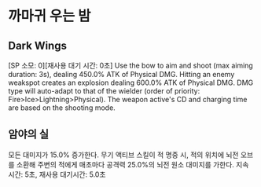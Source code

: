 # 까마귀 우는 밤

## Dark Wings

[SP 소모: 0][재사용 대기 시간: 0초] Use the bow to aim and shoot (max aiming duration: 3s), dealing 450.0% ATK of Physical DMG. Hitting an enemy weakspot creates an explosion dealing 600.0% ATK of Physical DMG. DMG type will auto-adapt to that of the wielder (order of priority: Fire>Ice>Lightning>Physical). The weapon active's CD and charging time are based on the shooting mode.

## 암야의 실

모든 대미지가 15.0% 증가한다. 무기 액티브 스킬이 적 명중 시, 적의 위치에 뇌전 오브를 소환해 주변의 적에게 매초마다 공격력 25.0%의 뇌전 원소 대미지를 가한다. 지속 시간: 5초, 재사용 대기시간: 5.0초
